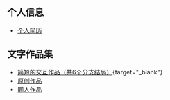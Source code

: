 

## 个人信息
- [个人简历](resume.md)


## 文字作品集

- [简短的交互作品（共6个分支结局）](https://627381894afbb079a1f9cb6f--llrrabab.netlify.app){target="_blank"}
- [原创作品](https://6273834b4afbb07b04f9cb48--llrrabab.netlify.app)
- [同人作品](https://6273835cab918a7a29270503--llrrabab.netlify.app)
